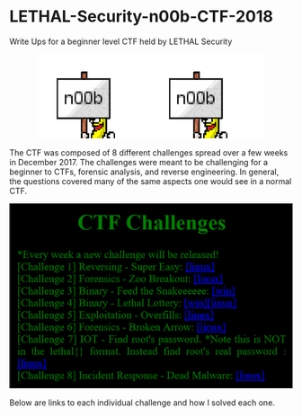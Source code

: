 # LETHAL-Security-n00b-CTF-2018
Write Ups for a beginner level CTF held by LETHAL Security
<p align="center">
<img src="https://github.com/hab1ts/LETHAL-Security-n00b-CTF-2018/blob/master/CTF%20Images/7zZOG_s-200x150.gif"><img src="https://github.com/hab1ts/LETHAL-Security-n00b-CTF-2018/blob/master/CTF%20Images/7zZOG_s-200x150.gif">
</p>

The CTF was composed of 8 different challenges spread over a few weeks in December 2017. The challenges were meant to be challenging for a beginner to CTFs, forensic analysis, and reverse engineering. In general, the questions covered many of the same aspects one would see in a normal CTF. 
<p align="center">
  <img src="https://github.com/hab1ts/LETHAL-Security-n00b-CTF-2018/blob/master/CTF%20Images/CTF.PNG">
    </p>

Below are links to each individual challenge and how I solved each one.
